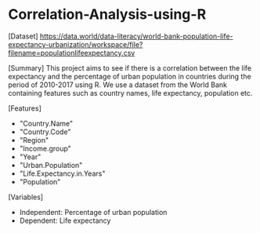 # Correlation-Analysis-using-R

[Dataset] https://data.world/data-literacy/world-bank-population-life-expectancy-urbanization/workspace/file?filename=populationlifeexpectancy.csv

[Summary]
This project aims to see if there is a correlation between the life expectancy and the percentage of urban population in countries during the period of 2010-2017 using R. We use a dataset from the World Bank containing features such as country names, life expectancy, population etc. 

[Features]
- "Country.Name"
- "Country.Code"            
- "Region"
- "Income.group"            
- "Year"
- "Urban.Population"        
- "Life.Expectancy.in.Years"
- "Population"

[Variables]
- Independent: Percentage of urban population
- Dependent: Life expectancy
